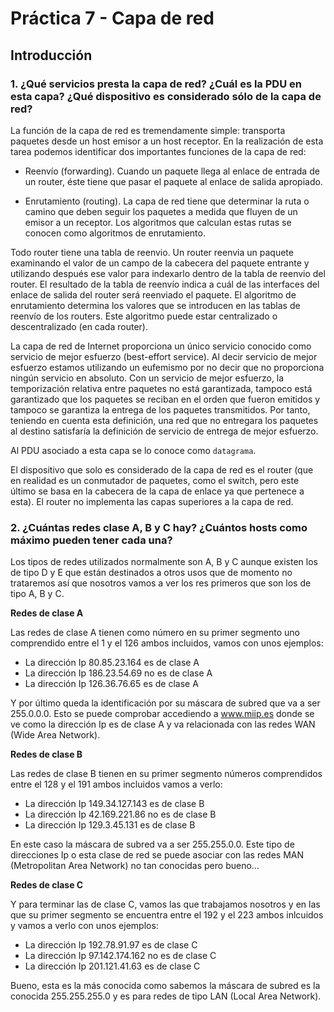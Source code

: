 # Práctica 7 - Capa de red

## Introducción

### 1. ¿Qué servicios presta la capa de red? ¿Cuál es la PDU en esta capa? ¿Qué dispositivo es considerado sólo de la capa de red?

La función de la capa de red es tremendamente simple: transporta paquetes desde un host emisor a un host receptor. En la realización de esta tarea podemos identificar dos importantes funciones de la capa de red:
 
* Reenvío (forwarding). Cuando un paquete llega al enlace de entrada de un router, éste tiene que pasar el paquete al enlace de salida apropiado.

* Enrutamiento (routing). La capa de red tiene que determinar la ruta o camino que deben seguir los paquetes a medida que fluyen de un emisor a un receptor. Los algoritmos que calculan estas rutas se conocen como algoritmos de enrutamiento.

Todo router tiene una tabla de reenvio. Un router reenvia un paquete examinando el valor de un campo de la cabecera del paquete entrante y utilizando después ese valor para indexarlo dentro de la tabla de reenvio del router. El resultado de la tabla de reenvío indica a cuál de las interfaces del enlace de salida del router será reenviado el paquete.  El algoritmo de enrutamiento determina los valores que se introducen en las tablas de reenvío de los routers. Este algoritmo puede estar centralizado o descentralizado (en cada router).

La capa de red de Internet proporciona un único servicio conocido como servicio de mejor esfuerzo (best-effort service). Al decir servicio de mejor esfuerzo estamos utilizando un eufemismo por no decir que no proporciona ningún servicio en absoluto. Con un servicio de mejor esfuerzo, la temporización relativa entre paquetes no está garantizada, tampoco está garantizado que los paquetes se reciban en el orden que fueron emitidos y tampoco se garantiza la entrega de los paquetes transmitidos. Por tanto, teniendo en cuenta esta definición, una red que no entregara los paquetes al destino satisfaría la definición de servicio de entrega de mejor esfuerzo.

Al PDU asociado a esta capa se lo conoce como `datagrama`.

El dispositivo que solo es considerado de la capa de red es el router (que en realidad es un conmutador de paquetes, como el switch, pero este último se basa en la cabecera de la capa de enlace ya que pertenece a esta). El router no implementa las capas superiores a la capa de red.

### 2.  ¿Cuántas redes clase A, B y C hay? ¿Cuántos hosts como máximo pueden tener cada una?

Los tipos de redes utilizados normalmente son A, B y C aunque existen los de tipo D y E que están destinados a otros usos que de momento no trataremos así que nosotros vamos a ver los res primeros que son los de tipo A, B y C.

**Redes de clase A**

Las redes de clase A tienen como número en su primer segmento uno comprendido entre el 1 y el 126 ambos incluidos, vamos con unos ejemplos:

* La dirección Ip 80.85.23.164 es de clase A
* La dirección Ip 186.23.54.69 no es de clase A
* La dirección Ip 126.36.76.65 es de clase A

Y por último queda la identificación por su máscara de subred que va a ser 255.0.0.0. Esto se puede comprobar accediendo a www.miip.es donde se ve como la dirección Ip es de clase A y va relacionada con las redes WAN (Wide Area Network).

**Redes de clase B**

Las redes de clase B tienen en su primer segmento números comprendidos entre el 128 y el 191 ambos incluidos vamos a verlo:

* La dirección Ip 149.34.127.143 es de clase B
* La dirección Ip 42.169.221.86 no es de clase B
* La dirección Ip 129.3.45.131 es de clase B

En este caso la máscara de subred va a ser 255.255.0.0. Este tipo de direcciones Ip o esta clase de red se puede asociar con las redes MAN (Metropolitan Area Network) no tan conocidas pero bueno…

**Redes de clase C**

Y para terminar las de clase C, vamos las que trabajamos nosotros y en las que su primer segmento se encuentra entre el 192 y el 223 ambos inlcuidos y vamos a verlo con unos ejemplos:

* La dirección Ip 192.78.91.97 es de clase C
* La dirección Ip 97.142.174.162 no es de clase C
* La dirección Ip 201.121.41.63 es de clase C

Bueno, esta es la más conocida como sabemos la máscara de subred es la conocida 255.255.255.0 y es para redes de tipo LAN (Local Area Network).

